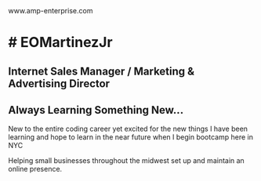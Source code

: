 <HTML>
 <head>
    <title>AMP Enterprise</title>
    <link>www.amp-enterprise.com</link>
 </head>
  <body>    
  <h1> # EOMartinezJr </h1>
  <h2>Internet Sales Manager / Marketing & Advertising Director</h2>
  <h2>Always Learning Something New...</h2> 
  <p> New to the entire coding career yet excited for the new things I have been learning and hope to learn in the near future when I      begin bootcamp here in NYC</p>
 <p> Helping small businesses throughout the midwest set up and maintain an online presence.</p>
  </body>
</HTML>

